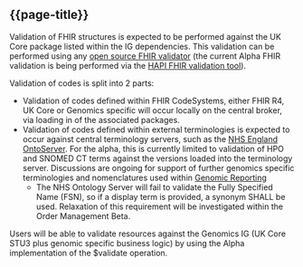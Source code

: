 ## {{page-title}}

Validation of FHIR structures is expected to be performed against the UK Core package listed within the IG dependencies.
This validation can be performed using any [open source FHIR validator](https://www.hl7.org/fhir/validation.html) (the current Alpha FHIR validation is being performed via the [HAPI FHIR validation tool](https://hapifhir.io/hapi-fhir/docs/validation/instance_validator.html)).

Validation of codes is split into 2 parts:
* Validation of codes defined within FHIR CodeSystems, either FHIR R4, UK Core or Genomics specific will occur locally on the central broker, via loading in of the associated packages.
* Validation of codes defined within external terminologies is expected to occur against central terminology servers, such as the [NHS England OntoServer](https://digital.nhs.uk/services/terminology-server). For the alpha, this is currently limited to validation of HPO and SNOMED CT terms against the versions loaded into the terminology server. Discussions are ongoing for support of further genomics specific terminologies and nomenclatures used within [Genomic Reporting](https://build.fhir.org/ig/HL7/genomics-reporting/codings.html)
    - The NHS Ontology Server will fail to validate the Fully Specified Name (FSN), so if a display term is provided, a synonym SHALL be used. Relaxation of this requirement will be investigated within the Order Management Beta. 

Users will be able to validate resources against the Genomics IG (UK Core STU3 plus genomic specific business logic) by using the Alpha implementation of the $validate operation.